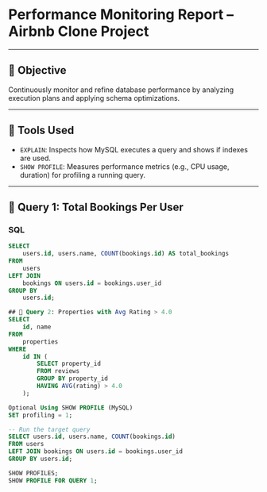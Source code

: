 # Performance Monitoring Report – Airbnb Clone Project

---

## 🎯 Objective

Continuously monitor and refine database performance by analyzing execution plans and applying schema optimizations.

---

## 🧪 Tools Used

- `EXPLAIN`: Inspects how MySQL executes a query and shows if indexes are used.
- `SHOW PROFILE`: Measures performance metrics (e.g., CPU usage, duration) for profiling a running query.

---

## 📌 Query 1: Total Bookings Per User

### SQL

```sql
SELECT 
    users.id, users.name, COUNT(bookings.id) AS total_bookings
FROM 
    users
LEFT JOIN 
    bookings ON users.id = bookings.user_id
GROUP BY 
    users.id;

## 📌 Query 2: Properties with Avg Rating > 4.0
SELECT 
    id, name
FROM 
    properties
WHERE 
    id IN (
        SELECT property_id
        FROM reviews
        GROUP BY property_id
        HAVING AVG(rating) > 4.0
    );

Optional Using SHOW PROFILE (MySQL)
SET profiling = 1;

-- Run the target query
SELECT users.id, users.name, COUNT(bookings.id)
FROM users
LEFT JOIN bookings ON users.id = bookings.user_id
GROUP BY users.id;

SHOW PROFILES;
SHOW PROFILE FOR QUERY 1;
